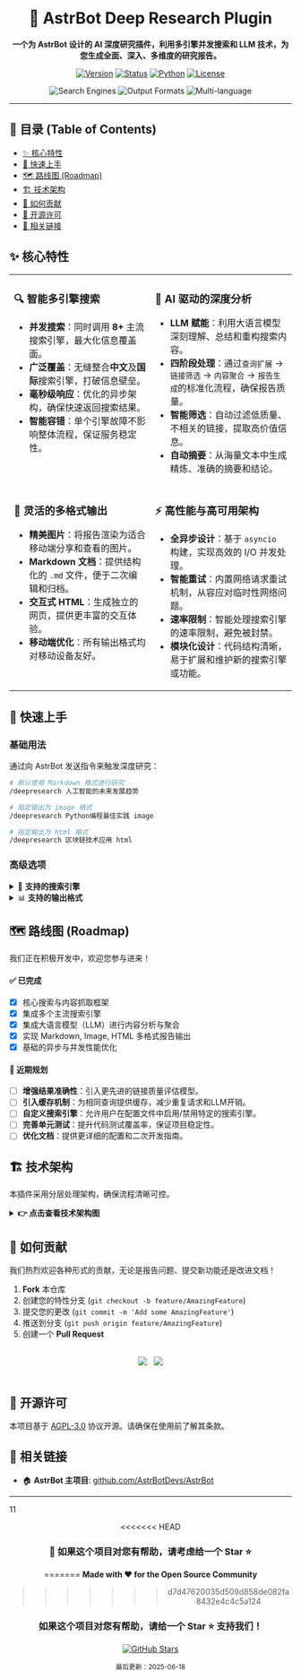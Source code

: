 <div align="center">

# 🔬 AstrBot Deep Research Plugin

**一个为 AstrBot 设计的 AI 深度研究插件，利用多引擎并发搜索和 LLM 技术，为您生成全面、深入、多维度的研究报告。**

<p>
  <a href="https://github.com/lxfight/astrbot_plugin_deepresearch/releases"><img src="https://img.shields.io/github/v/release/lxfight/astrbot_plugin_deepresearch?style=for-the-badge&logo=semantic-release" alt="Version"></a>
  <a href="#"><img src="https://img.shields.io/badge/Status-✅%20Active%20Development-green?style=for-the-badge" alt="Status"></a>
  <a href="#"><img src="https://img.shields.io/badge/Python-3.10+-blue?style=for-the-badge&logo=python" alt="Python"></a>
  <a href="./LICENSE"><img src="https://img.shields.io/badge/License-AGPL%20v3-yellow?style=for-the-badge" alt="License"></a>
</p>

<p>
  <img src="https://img.shields.io/badge/🔍%208%2B%20Search%20Engines-brightgreen?style=flat-square" alt="Search Engines">
  <img src="https://img.shields.io/badge/📊%203%20Output%20Formats-blue?style=flat-square" alt="Output Formats">
  <img src="https://img.shields.io/badge/🌐%20Multi--language-purple?style=flat-square" alt="Multi-language">
</p>

</div>

---

## 📖 目录 (Table of Contents)

- [✨ 核心特性](#-核心特性)
- [🚀 快速上手](#-快速上手)
- [🗺️ 路线图 (Roadmap)](#️-路线图-roadmap)
- [🏗️ 技术架构](#️-技术架构)
- [🤝 如何贡献](#-如何贡献)
- [📄 开源许可](#-开源许可)
- [🔗 相关链接](#-相关链接)

## ✨ 核心特性

<table>
<tr>
<td width="50%" valign="top">

### 🔍 智能多引擎搜索
- **并发搜索**：同时调用 **8+** 主流搜索引擎，最大化信息覆盖面。
- **广泛覆盖**：无缝整合**中文**及**国际**搜索引擎，打破信息壁垒。
- **毫秒级响应**：优化的异步架构，确保快速返回搜索结果。
- **智能容错**：单个引擎故障不影响整体流程，保证服务稳定性。

</td>
<td width="50%" valign="top">

### 🧠 AI 驱动的深度分析
- **LLM 赋能**：利用大语言模型深刻理解、总结和重构搜索内容。
- **四阶段处理**：通过`查询扩展` -> `链接筛选` -> `内容聚合` -> `报告生成`的标准化流程，确保报告质量。
- **智能筛选**：自动过滤低质量、不相关的链接，提取高价值信息。
- **自动摘要**：从海量文本中生成精炼、准确的摘要和结论。

</td>
</tr>
<tr>
<td width="50%" valign="top">

### 🎨 灵活的多格式输出
- **精美图片**：将报告渲染为适合移动端分享和查看的图片。
- **Markdown 文档**：提供结构化的 `.md` 文件，便于二次编辑和归档。
- **交互式 HTML**：生成独立的网页，提供更丰富的交互体验。
- **移动端优化**：所有输出格式均对移动设备友好。

</td>
<td width="50%" valign="top">

### ⚡ 高性能与高可用架构
- **全异步设计**：基于 `asyncio` 构建，实现高效的 I/O 并发处理。
- **智能重试**：内置网络请求重试机制，从容应对临时性网络问题。
- **速率限制**：智能处理搜索引擎的速率限制，避免被封禁。
- **模块化设计**：代码结构清晰，易于扩展和维护新的搜索引擎或功能。

</td>
</tr>
</table>

## 🚀 快速上手

### 基础用法

通过向 AstrBot 发送指令来触发深度研究：

```sh
# 默认使用 Markdown 格式进行研究
/deepresearch 人工智能的未来发展趋势

# 指定输出为 image 格式
/deepresearch Python编程最佳实践 image

# 指定输出为 html 格式
/deepresearch 区块链技术应用 html
```

### 高级选项

<details>
<summary>🔧 <strong>支持的搜索引擎</strong></summary>

| 搜索引擎 | 类型 | 特色 | 状态 |
| :--- | :--- | :--- | :---: |
| 🔍 百度搜索 | 中文 | 中文内容覆盖最全 | ✅ |
| 🌐 Bing 搜索 | 国际 | 国际化内容丰富，结果质量高 | ✅ |
| 🦆 DuckDuckGo | 隐私 | 注重用户隐私，无追踪 | ✅ |
| 🔍 搜狗搜索 | 中文 | 智能中文检索 | ✅ |
| 🎯 360 搜索 | 中文 | 本土化搜索体验 | ✅ |
| ... | ... | ... | ... |

</details>

<details>
<summary>📊 <strong>支持的输出格式</strong></summary>

| 格式 | 命令 | 适用场景 | 特点 |
| :---: | :---: | :--- | :--- |
| 📝 **Markdown** | (默认) | 文档编辑、二次创作 | 格式通用，便于复制和修改 |
| 🖼️ **Image** | `image` | 移动端分享、快速预览 | 精美排版，一图胜千言 |
| 🌐 **HTML** | `html` | 网页展示、完整报告 | 交互性强，包含所有源链接 |

</details>

## 🗺️ 路线图 (Roadmap)

我们正在积极开发中，欢迎您参与进来！

#### ✅ 已完成

- [x] 核心搜索与内容抓取框架
- [x] 集成多个主流搜索引擎
- [x] 集成大语言模型（LLM）进行内容分析与聚合
- [x] 实现 Markdown, Image, HTML 多格式报告输出
- [x] 基础的异步与并发性能优化

#### 🎯 近期规划

- [ ] **增强结果准确性**：引入更先进的链接质量评估模型。
- [ ] **引入缓存机制**：为相同查询提供缓存，减少重复请求和LLM开销。
- [ ] **自定义搜索引擎**：允许用户在配置文件中启用/禁用特定的搜索引擎。
- [ ] **完善单元测试**：提升代码测试覆盖率，保证项目稳定性。
- [ ] **优化文档**：提供更详细的配置和二次开发指南。

## 🏗️ 技术架构

本插件采用分层处理架构，确保流程清晰可控。

<details>
<summary><strong>👉 点击查看技术架构图</strong></summary>

<div align="center">

```mermaid
graph TD
    A[用户查询] --> B[🤖 查询处理与扩展]
    B --> C[🌐 多引擎并发搜索]
    C --> D[🎯 智能链接筛选]
    D --> E[📄 内容抓取与清洗]
    E --> F[🧠 AI 深度聚合与分析]
    F --> G[🎨 多格式报告生成]
    
    subgraph "输入层"
        A
    end
    subgraph "处理层"
        B
        C
        D
        E
        F
    end
    subgraph "输出层"
        G
    end

    style A fill:#e1f5fe,stroke:#333,stroke-width:2px
    style G fill:#f3e5f5,stroke:#333,stroke-width:2px
    style C fill:#fff3e0,stroke:#333,stroke-width:2px
    style F fill:#e8f5e8,stroke:#333,stroke-width:2px
```

</div>
</details>

## 🤝 如何贡献

我们热烈欢迎各种形式的贡献，无论是报告问题、提交新功能还是改进文档！

1.  **Fork** 本仓库
2.  创建您的特性分支 (`git checkout -b feature/AmazingFeature`)
3.  提交您的更改 (`git commit -m 'Add some AmazingFeature'`)
4.  推送到分支 (`git push origin feature/AmazingFeature`)
5.  创建一个 **Pull Request**

<div align="center">
<br>
<a href="https://github.com/lxfight/astrbot_plugin_deepresearch/issues"><img src="https://img.shields.io/badge/Report%20a%20Bug-🐛-red?style=for-the-badge"></a>
&nbsp;
<a href="https://github.com/lxfight/astrbot_plugin_deepresearch/pulls"><img src="https://img.shields.io/badge/Submit%20a%20PR-🚀-green?style=for-the-badge"></a>
<br><br>
</div>

## 📄 开源许可

本项目基于 [AGPL-3.0](LICENSE) 协议开源。请确保在使用前了解其条款。

## 🔗 相关链接

- 🏠 **AstrBot 主项目**: [github.com/AstrBotDevs/AstrBot](https://github.com/AstrBotDevs/AstrBot)

---
11
<div align="center">

<<<<<<< HEAD
### 🌟 如果这个项目对您有帮助，请考虑给一个 Star ⭐
  
=======
**Made with ❤️ for the Open Source Community**
>>>>>>> d7d47620035d509d858de082fa8432e4c4c5a124

### 如果这个项目对您有帮助，请给一个 Star ⭐ 支持我们！

<a href="https://github.com/lxfight/astrbot_plugin_deepresearch/stargazers">
  <img src="https://img.shields.io/github/stars/lxfight/astrbot_plugin_deepresearch?style=social" alt="GitHub Stars">
</a>

<br>

<sub>最后更新：2025-06-18</sub>

</div>